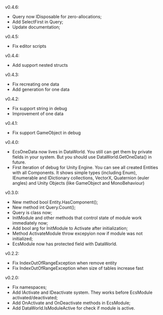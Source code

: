 v0.4.6:
- Query now IDisposable for zero-allocations;
- Add SelectFirst<TRet> in Query;
- Update documentation;

v0.4.5:
- Fix editor scripts

v0.4.4:
- Add support nested structs

v0.4.3:
- Fix recreating one data
- Add generation for one data

v0.4.2:
- Fix support string in debug
- Improvement of one data

v0.4.1:
- Fix support GameObject in debug

v0.4.0:
- EcsOneData now lives in DataWorld. You still can get them by private fields in your system. But you should use DataWorld.GetOneData<T>() in future.
- First iteration of debug for Unity Engine. You can see all created Entities with all Components. It shows simple types (including Enum), IEnumerable and IDictionary collections, VectorX, Quaternion (euler angles) and Unity Objects (like GameObject and MonoBehaviour)

v0.3.0:
- New method bool Entity.HasComponent<T>();
- New method int Query.Count();
- Query is class now;
- InitModule and other methods that control state of module work immediately now;
- Add bool arg for InitModule to Activate after initialization;
- Method ActivateModule throw excepyion now if module was not initialized;
- EcsModule now has protected field with DataWorld.

v0.2.2:
- Fix IndexOutOfRangeException when remove entity
- Fix IndexOutOfRangeException when size of tables increase fast

v0.2.0:
- Fix namespaces;
- Add IActivate and IDeactivate system. They works before EcsModule activated/deactivated;
- Аdd OnActivate and OnDeactivate methods in EcsModule;
- Add DataWorld.IsModuleActive for check if module is active.
